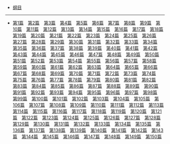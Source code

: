 - [纲目](./gm.md)


<hr>

- [第1篇](./1.md)　[第2篇](./2.md)　[第3篇](./3.md)　[第4篇](./4.md)　[第5篇](./5.md)　[第6篇](./6.md)　[第7篇](./7.md)　[第8篇](./8.md)　[第9篇](./9.md)　[第10篇](./10.md)　[第11篇](./11.md)　[第12篇](./12.md)　[第13篇](./13.md)　[第14篇](./14.md)　[第15篇](./15.md)　[第16篇](./16.md)　[第17篇](./17.md)　[第18篇](./18.md)　[第19篇](./19.md)　[第20篇](./20.md)　[第21篇](./21.md)　[第22篇](./22.md)　[第23篇](./23.md)　[第24篇](./24.md)　[第25篇](./25.md)　[第26篇](./26.md)　[第27篇](./27.md)　[第28篇](./28.md)　[第29篇](./29.md)　[第30篇](./30.md)　[第31篇](./31.md)　[第32篇](./32.md)　[第33篇](./33.md)　[第34篇](./34.md)　[第35篇](./35.md)　[第36篇](./36.md)　[第37篇](./37.md)　[第38篇](./38.md)　[第39篇](./39.md)　[第40篇](./40.md)　[第41篇](./41.md)　[第42篇](./42.md)　[第43篇](./43.md)　[第44篇](./44.md)　[第45篇](./45.md)　[第46篇](./46.md)　[第47篇](./47.md)　[第48篇](./48.md)　[第49篇](./49.md)　[第50篇](./50.md)　[第51篇](./51.md)　[第52篇](./52.md)　[第53篇](./53.md)　[第54篇](./54.md)　[第55篇](./55.md)　[第56篇](./56.md)　[第57篇](./57.md)　[第58篇](./58.md)　[第59篇](./59.md)　[第60篇](./60.md)　[第61篇](./61.md)　[第62篇](./62.md)　[第63篇](./63.md)　[第64篇](./64.md)　[第65篇](./65.md)　[第66篇](./66.md)　[第67篇](./67.md)　[第68篇](./68.md)　[第69篇](./69.md)　[第70篇](./70.md)　[第71篇](./71.md)　[第72篇](./72.md)　[第73篇](./73.md)　[第74篇](./74.md)　[第75篇](./75.md)　[第76篇](./76.md)　[第77篇](./77.md)　[第78篇](./78.md)　[第79篇](./79.md)　[第80篇](./80.md)　[第81篇](./81.md)　[第82篇](./82.md)　[第83篇](./83.md)　[第84篇](./84.md)　[第85篇](./85.md)　[第86篇](./86.md)　[第87篇](./87.md)　[第88篇](./88.md)　[第89篇](./89.md)　[第90篇](./90.md)　[第91篇](./91.md)　[第92篇](./92.md)　[第93篇](./93.md)　[第94篇](./94.md)　[第95篇](./95.md)　[第96篇](./96.md)　[第97篇](./97.md)　[第98篇](./98.md)　[第99篇](./99.md)　[第100篇](./100.md)　[第101篇](./101.md)　[第102篇](./102.md)　[第103篇](./103.md)　[第104篇](./104.md)　[第105篇](./105.md)　[第106篇](./106.md)　[第107篇](./107.md)　[第108篇](./108.md)　[第109篇](./109.md)　[第110篇](./110.md)　[第111篇](./111.md)　[第112篇](./112.md)　[第113篇](./113.md)　[第114篇](./114.md)　[第115篇](./115.md)　[第116篇](./116.md)　[第117篇](./117.md)　[第118篇](./118.md)　[第119篇](./119.md)　[第120篇](./120.md)　[第121篇](./121.md)　[第122篇](./122.md)　[第123篇](./123.md)　[第124篇](./124.md)　[第125篇](./125.md)　[第126篇](./126.md)　[第127篇](./127.md)　[第128篇](./128.md)　[第129篇](./129.md)　[第130篇](./130.md)　[第131篇](./131.md)　[第132篇](./132.md)　[第133篇](./133.md)　[第134篇](./134.md)　[第135篇](./135.md)　[第136篇](./136.md)　[第137篇](./137.md)　[第138篇](./138.md)　[第139篇](./139.md)　[第140篇](./140.md)　[第141篇](./141.md)　[第142篇](./142.md)　[第143篇](./143.md)　[第144篇](./144.md)　[第145篇](./145.md)　[第146篇](./146.md)　[第147篇](./147.md)　[第148篇](./148.md)　[第149篇](./149.md)　[第150篇](./150.md)
